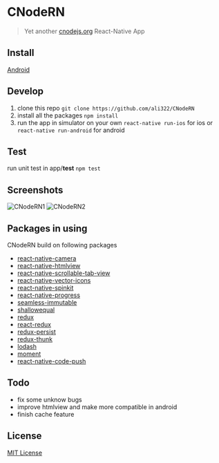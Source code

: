 # CNodeRN

> Yet another [cnodejs.org](http://cnodejs.org) React-Native App

## Install
[Android](https://www.pgyer.com/Q98i)

## Develop
1. clone this repo
`git clone https://github.com/ali322/CNodeRN`
2. install all the packages
`npm install`
3. run the app in simulator on your own
`react-native run-ios` for ios or `react-native run-android` for android

## Test
run unit test in app/__test__
`npm test`

## Screenshots
![CNodeRN1](http://o8r2yg8t6.bkt.clouddn.com/2016-06-14-cnode1.gif)
![CNodeRN2](http://o8r2yg8t6.bkt.clouddn.com/2016-06-14-cnode2.gif)

## Packages in using
CNodeRN build on following packages

* [react-native-camera](https://github.com/lwansbrough/react-native-camera)
* [react-native-htmlview](https://github.com/jsdf/react-native-htmlview)
* [react-native-scrollable-tab-view](https://github.com/brentvatne/react-native-scrollable-tab-view)
* [react-native-vector-icons](https://github.com/oblador/react-native-vector-icons)
* [react-native-spinkit](https://github.com/maxs15/react-native-spinkit)
* [react-native-progress](https://github.com/oblador/react-native-progress)
* [seamless-immutable](https://github.com/rtfeldman/seamless-immutable)
* [shallowequal](https://github.com/dashed/shallowequal)
* [redux](https://github.com/reactjs/redux)
* [react-redux](https://github.com/reactjs/react-redux)
* [redux-persist](https://github.com/rt2zz/redux-persist)
* [redux-thunk](https://github.com/gaearon/redux-thunk)
* [lodash](https://github.com/lodash/lodash)
* [moment](https://github.com/moment/moment)
* [react-native-code-push](https://github.com/Microsoft/react-native-code-push)

## Todo

- fix some unknow bugs
- improve htmlview and make more compatible in android
- finish cache feature

## License

[MIT License](http://en.wikipedia.org/wiki/MIT_License)
